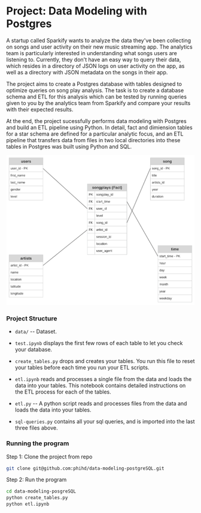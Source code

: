 # Project: Data Modeling with Postgres
A startup called Sparkify wants to analyze the data they've been collecting on songs and user activity on their new music streaming app. The analytics team is particularly interested in understanding what songs users are listening to. Currently, they don't have an easy way to query their data, which resides in a directory of JSON logs on user activity on the app, as well as a directory with JSON metadata on the songs in their app.

The project aims to create a Postgres database with tables designed to optimize queries on song play analysis. The task is to create a database schema and ETL for this analysis which can be tested by running queries given to you by the analytics team from Sparkify and compare your results with their expected results.

At the end, the project sucessfully performs data modeling with Postgres and build an ETL pipeline using Python. In detail, fact and dimiension tables for a star schema are defined for a particular analytic focus, and an ETL pipeline that transfers data from files in two local directories into these tables in Postgres was built using Python and SQL.

![](schema.svg)

### Project Structure

  * `data/` -- Dataset.

  *  `test.ipynb` displays the first few rows of each table to let you check your database.
  
  * `create_tables.py` drops and creates your tables. You run this file to reset your tables before each time you run your ETL scripts.
  
  * `etl.ipynb` reads and processes a single file from the data and loads the data into your tables. This notebook contains detailed instructions on the ETL process for each of the tables.
  
  * `etl.py` -- A python script reads and processes files from the data and loads the data into your tables.
  
  * `sql-queries.py` contains all your sql queries, and is imported into the last three files above.
  
### Running the program
Step 1: Clone the project from repo
```bash
git clone git@github.com:phihd/data-modeling-postgreSQL.git
```
Step 2: Run the program
```bash
cd data-modeling-posgreSQL
python create_tables.py
python etl.ipynb
```
